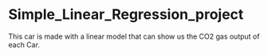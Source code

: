 # Simple_Linear_Regression_project
This car is made with a linear model that can show us the CO2 gas output of each Car.
